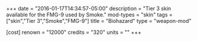 +++
date = "2016-01-17T14:34:57-05:00"
description = "Tier 3 skin available for the FMG-9 used by Smoke."
mod-types = "skin"
tags = ["skin","Tier 3","Smoke","FMG-9"]
title = "Biohazard"
type = "weapon-mod"

[cost]
  renown = "12000"
  credits = "320"
  units = ""
+++
